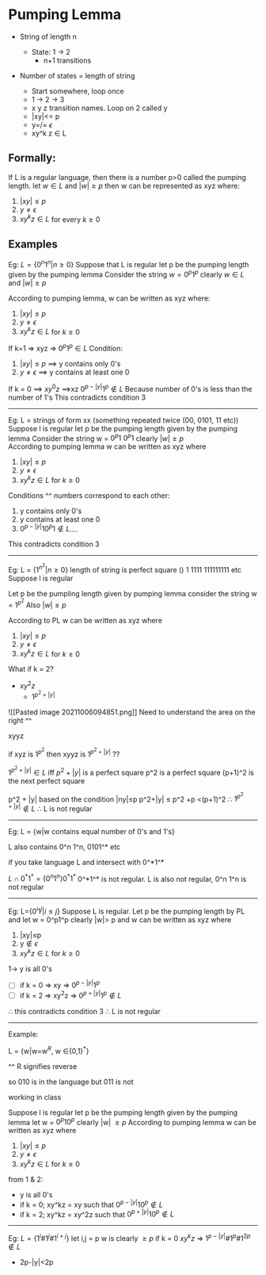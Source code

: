 # Pumping Lemma

* String of length n
	* State: 1 -> 2
		* n+1 transitions

* Number of states = length of string
	* Start somewhere, loop once
	* 1 -> 2 -> 3
	*   x  y z   transition names. Loop on 2 called y
	* |xy|<= p
	* y=/= $\epsilon$
	* xy^k z $\in$ L

## Formally: 
If L is a regular language, then there is a number p>0 called the pumping length.
let $w\in L$ and $|w|\geq p$ then w can be represented as xyz where:
1. $|xy|\leq p$
2. $y\neq\epsilon$
3. $xy^kz\in L$ for every $k\geq 0$

## Examples
Eg: 
$L=\{0^n 1^n | n\geq0\}$
Suppose that L is regular
let p be the pumping length given by the pumping lemma
Consider the string $w=0^p 1^p$
clearly $w\in L$ and $|w|\geq p$

According to pumping lemma, w can be written as xyz where:
1. $|xy|\leq p$
2. $y\neq \epsilon$
3. $xy^kz\in L$ for $k\geq 0$

If k=1 => xyz => $0^p 1^p\in L$ 
Condition:
1. $|xy|\leq p$  ==> y contains only 0's
2. $y\neq \epsilon$ ==> y contains at least one 0

If k = 0 ==> $xy^0 z$ ==>xz
$0^{p-|y|}1^p \notin L$
Because number of 0's is less than the number of 1's 
This contradicts condition 3

---
Eg:
L = strings of form xx (something repeated twice (00, 0101, 11 etc))
Suppose l is regular 
let p be the pumping length given by the pumping lemma
Consider the string w = $0^p1 \ 0^p1$
clearly $|w| \geq p$ 	
According to pumping lemma w can be written as xyz where 
1. $|xy|\leq p$
2. $y\neq \epsilon$
3. $xy^kz\in L$ for $k\geq 0$

Conditions ^^ numbers correspond to each other:
1. y contains only 0's
2. y contains at least one 0
3. $0^{p-|y|}10^p 1 \notin L$....

This contradicts condition 3 

---
Eg:
L = $\{1^{n^2} |n\geq 0\}$
length of string is perfect square
() 1 1111 111111111 etc
Suppose l is regular

Let p be the pumpling length given by pumping lemma
consider the string w = $1^{p^2}$
Also $|w|\geq p$

According to PL w can be written as xyz where 
1. $|xy|\leq p$
2. $y\neq \epsilon$
3. $xy^kz\in L$ for $k\geq 0$

What if k = 2?
* $xy^2z$
	* $1^{p^2 + |y|}$
	

![[Pasted image 20211006094851.png]]
Need to understand the area on the right ^^

xyyz

if xyz is $1^{p^2}$
then xyyz is $1^{p^2+|y|}$ ??

$1^{p^2+|y|}\in L$ iff $p^2+ |y|$ is a perfect  square
p^2 is a perfect square
(p+1)^2 is the next perfect square

p^2 + |y| based on the condition |ny|$\leq$p
p^2+|y| $\leq$ p^2 +p $\lt$(p+1)^2
$\therefore$ $1^{p^2+|y|}\notin L$
$\therefore$ L is not regular

---
Eg: L = {w|w contains equal number of 0's and 1's}

L also contains 0^n 1^n, 0101^* etc

if you take language L and intersect with 0^\*1^\*

$L\cap 0^*1^*=\{0^n1^n\}0^*1^*$
0^\*1^\* is not regular. L is also not regular, 0^n 1^n is not regular

---
Eg: L=$\{0^i1^j|i\leq j\}$
Suppose L is regular.
Let p be the pumping length by PL and let w = 0^p1^p
clearly |w|> p and w can be written as xyz where
1. |xy|$\leq$p
2. y$\notin\epsilon$
3. $xy^kz\in L$ for $k\geq 0$

1-> y is all 0's 
* [ ] if k = 0 => xy => $0^{p-|y|}1^p$
* [ ] if k = 2 => xy$^2$z => $0^{p+|y|}1^p \notin L$

$\therefore$ this contradicts condition 3
$\therefore$ L is not regular

---
Example:

L = {w|w=w$^R$, w $\in${0,1}$^*$}

^^ R signifies reverse

so 010 is in the language but 011 is not

working in class

Suppose l is regular 
let p be the pumping length given by the pumping lemma
let w = $0^p10^p$
clearly |w| $\geq p$
According to pumping lemma w can be written as xyz where 
1. $|xy|\leq p$
2. $y\neq \epsilon$
3. $xy^kz\in L$ for $k\geq 0$

from 1 & 2:
* y is all 0's
* if k = 0; xy^kz = xy such that $0^{p-|y|}10^p\notin L$
* if k = 2; xy^kz = xy^2z such that $0^{p+|y|}10^p \notin L$


---
Eg: $L=\{1^i\#1^j\#1^{i+j}\}$
let i,j = p
w is clearly $\geq p$
if k = 0 $xy^kz$  => $1^{p-|y|}\#1^p\#1^{2p}\notin L$
* 2p-|y|$\lt$2p




